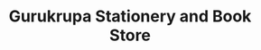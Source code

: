 ---
title: "Gurukrupa Stationery and Book Store"
url: /pune/gurukrupa-stationery-and-book-store/
shop: Schreibwaren
---